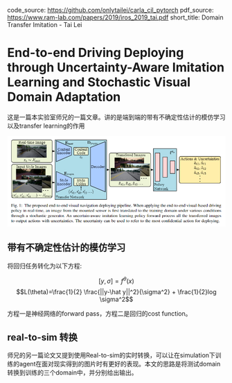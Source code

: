code_source: https://github.com/onlytailei/carla_cil_pytorch
pdf_source: https://www.ram-lab.com/papers/2019/iros_2019_tai.pdf 
short_title: Domain Transfer Imitation - Tai Lei
# End-to-end Driving Deploying through Uncertainty-Aware Imitation Learning and Stochastic Visual Domain Adaptation

这是一篇本实验室师兄的一篇文章。讲的是端到端的带有不确定性估计的模仿学习以及transfer learning的作用

![结构](./res/leitai端到端带不确定性_domain_transfer.png)

## 带有不确定性估计的模仿学习

将回归任务转化为以下方程:

$$[y, \sigma] = f^\theta(x)$$
$$L(\theta)=\frac{1}{2} \frac{||y-\hat y||^2}{\sigma^2} + \frac{1}{2}log \sigma^2$$

方程一是神经网络的forward pass，方程二是回归的cost function。

## real-to-sim 转换

师兄的另一篇论文又提到使用Real-to-sim的实时转换，可以让在simulation下训练的agent在面对现实得到的图片时有更好的表现。本文的思路是将测试domain转换到训练的三个domain中，并分别给出输出。